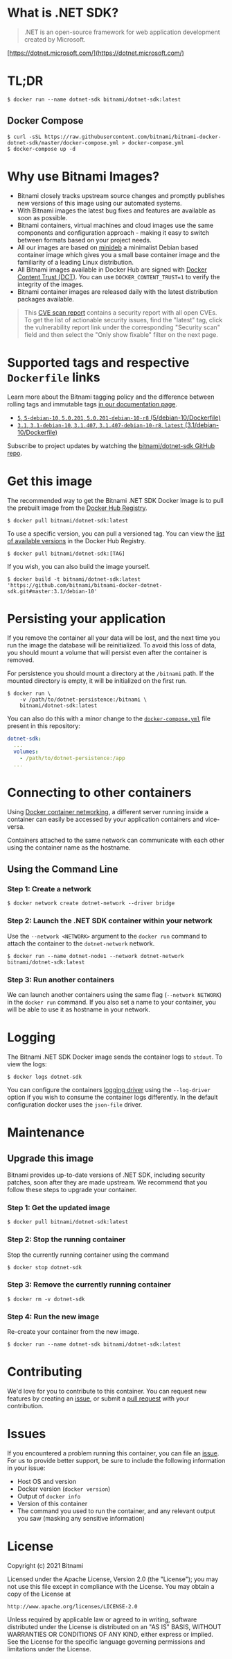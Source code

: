 # What is .NET SDK?

> .NET is an open-source framework for web application development created by Microsoft.

[https://dotnet.microsoft.com/](https://dotnet.microsoft.com/)

# TL;DR

```console
$ docker run --name dotnet-sdk bitnami/dotnet-sdk:latest
```

## Docker Compose

```console
$ curl -sSL https://raw.githubusercontent.com/bitnami/bitnami-docker-dotnet-sdk/master/docker-compose.yml > docker-compose.yml
$ docker-compose up -d
```

# Why use Bitnami Images?

* Bitnami closely tracks upstream source changes and promptly publishes new versions of this image using our automated systems.
* With Bitnami images the latest bug fixes and features are available as soon as possible.
* Bitnami containers, virtual machines and cloud images use the same components and configuration approach - making it easy to switch between formats based on your project needs.
* All our images are based on [minideb](https://github.com/bitnami/minideb) a minimalist Debian based container image which gives you a small base container image and the familiarity of a leading Linux distribution.
* All Bitnami images available in Docker Hub are signed with [Docker Content Trust (DCT)](https://docs.docker.com/engine/security/trust/content_trust/). You can use `DOCKER_CONTENT_TRUST=1` to verify the integrity of the images.
* Bitnami container images are released daily with the latest distribution packages available.

> This [CVE scan report](https://quay.io/repository/bitnami/dotnet-sdk?tab=tags) contains a security report with all open CVEs. To get the list of actionable security issues, find the "latest" tag, click the vulnerability report link under the corresponding "Security scan" field and then select the "Only show fixable" filter on the next page.

# Supported tags and respective `Dockerfile` links

Learn more about the Bitnami tagging policy and the difference between rolling tags and immutable tags [in our documentation page](https://docs.bitnami.com/tutorials/understand-rolling-tags-containers/).


* [`5`, `5-debian-10`, `5.0.201`, `5.0.201-debian-10-r8` (5/debian-10/Dockerfile)](https://github.com/bitnami/bitnami-docker-dotnet-sdk/blob/5.0.201-debian-10-r8/5/debian-10/Dockerfile)
* [`3.1`, `3.1-debian-10`, `3.1.407`, `3.1.407-debian-10-r8`, `latest` (3.1/debian-10/Dockerfile)](https://github.com/bitnami/bitnami-docker-dotnet-sdk/blob/3.1.407-debian-10-r8/3.1/debian-10/Dockerfile)

Subscribe to project updates by watching the [bitnami/dotnet-sdk GitHub repo](https://github.com/bitnami/bitnami-docker-dotnet-sdk).

# Get this image

The recommended way to get the Bitnami .NET SDK Docker Image is to pull the prebuilt image from the [Docker Hub Registry](https://hub.docker.com/r/bitnami/dotnet-sdk).

```console
$ docker pull bitnami/dotnet-sdk:latest
```

To use a specific version, you can pull a versioned tag. You can view the [list of available versions](https://hub.docker.com/r/bitnami/dotnet-sdk/tags/) in the Docker Hub Registry.

```console
$ docker pull bitnami/dotnet-sdk:[TAG]
```

If you wish, you can also build the image yourself.

```console
$ docker build -t bitnami/dotnet-sdk:latest 'https://github.com/bitnami/bitnami-docker-dotnet-sdk.git#master:3.1/debian-10'
```

# Persisting your application

If you remove the container all your data will be lost, and the next time you run the image the database will be reinitialized. To avoid this loss of data, you should mount a volume that will persist even after the container is removed.

For persistence you should mount a directory at the `/bitnami` path. If the mounted directory is empty, it will be initialized on the first run.

```console
$ docker run \
    -v /path/to/dotnet-persistence:/bitnami \
    bitnami/dotnet-sdk:latest
```

You can also do this with a minor change to the [`docker-compose.yml`](https://github.com/bitnami/bitnami-docker-dotnet-sdk/blob/master/docker-compose.yml) file present in this repository:

```yaml
dotnet-sdk:
  ...
  volumes:
    - /path/to/dotnet-persistence:/app
  ...
```

# Connecting to other containers

Using [Docker container networking](https://docs.docker.com/engine/userguide/networking/), a different server running inside a container can easily be accessed by your application containers and vice-versa.

Containers attached to the same network can communicate with each other using the container name as the hostname.

## Using the Command Line

### Step 1: Create a network

```console
$ docker network create dotnet-network --driver bridge
```

### Step 2: Launch the .NET SDK container within your network

Use the `--network <NETWORK>` argument to the `docker run` command to attach the container to the `dotnet-network` network.

```console
$ docker run --name dotnet-node1 --network dotnet-network bitnami/dotnet-sdk:latest
```

### Step 3: Run another containers

We can launch another containers using the same flag (`--network NETWORK`) in the `docker run` command. If you also set a name to your container, you will be able to use it as hostname in your network.

# Logging

The Bitnami .NET SDK Docker image sends the container logs to `stdout`. To view the logs:

```console
$ docker logs dotnet-sdk
```

You can configure the containers [logging driver](https://docs.docker.com/engine/admin/logging/overview/) using the `--log-driver` option if you wish to consume the container logs differently. In the default configuration docker uses the `json-file` driver.

# Maintenance

## Upgrade this image

Bitnami provides up-to-date versions of .NET SDK, including security patches, soon after they are made upstream. We recommend that you follow these steps to upgrade your container.

### Step 1: Get the updated image

```console
$ docker pull bitnami/dotnet-sdk:latest
```

### Step 2: Stop the running container

Stop the currently running container using the command

```console
$ docker stop dotnet-sdk
```

### Step 3: Remove the currently running container

```console
$ docker rm -v dotnet-sdk
```

### Step 4: Run the new image

Re-create your container from the new image.

```console
$ docker run --name dotnet-sdk bitnami/dotnet-sdk:latest
```

# Contributing

We'd love for you to contribute to this container. You can request new features by creating an [issue](https://github.com/bitnami/bitnami-docker-dotnet-sdk/issues), or submit a [pull request](https://github.com/bitnami/bitnami-docker-dotnet-sdk/pulls) with your contribution.

# Issues

If you encountered a problem running this container, you can file an [issue](https://github.com/bitnami/bitnami-docker-dotnet-sdk/issues/new). For us to provide better support, be sure to include the following information in your issue:

- Host OS and version
- Docker version (`docker version`)
- Output of `docker info`
- Version of this container
- The command you used to run the container, and any relevant output you saw (masking any sensitive information)

# License

Copyright (c) 2021 Bitnami

Licensed under the Apache License, Version 2.0 (the "License");
you may not use this file except in compliance with the License.
You may obtain a copy of the License at

    http://www.apache.org/licenses/LICENSE-2.0

Unless required by applicable law or agreed to in writing, software
distributed under the License is distributed on an "AS IS" BASIS,
WITHOUT WARRANTIES OR CONDITIONS OF ANY KIND, either express or implied.
See the License for the specific language governing permissions and
limitations under the License.

